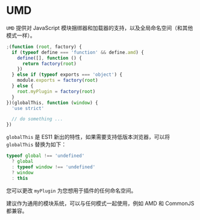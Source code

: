 # UMD

`UMD` 提供对 JavaScript 模块捆绑器和加载器的支持，以及全局命名空间（和其他模式一样）。

```js
;(function (root, factory) {
  if (typeof define === 'function' && define.amd) {
    define([], function () {
      return factory(root)
    })
  } else if (typeof exports === 'object') {
    module.exports = factory(root)
  } else {
    root.myPlugin = factory(root)
  }
})(globalThis, function (window) {
  'use strict'

  // do something ...
})
```

`globalThis` 是 ES11 新出的特性，如果需要支持低版本浏览器，可以将 `globalThis` 替换为如下：

```js
typeof global !== 'undefined'
  ? global
  : typeof window !== 'undefined'
  ? window
  : this
```

您可以更改 `myPlugin` 为您想用于插件的任何命名空间。

建议作为通用的模块系统，可以与任何模式一起使用，例如 AMD 和 CommonJS 都兼容。
